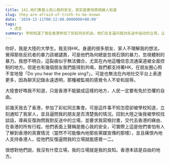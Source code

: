 ```yaml
---
title: 141.他们表面上担心我的安全，其实是害怕真相被人知道
slug: they-are-afraid-of-truth-to-be-known
date: '2019-12-11T00:12:00.0000000+08:00'
tags:
  - 谎言
summary: 学校知道了我在香港参加了彩虹同志机会。他们反复逼问我对反送中运动的立场，让我交代在香港的行程。表面上是关心我，其实他们只是担心真相被人知道。
---
```

你好，我是大陸的大學生。我支持HK。身邊的很多朋友、家人不理解我的想法，覺得那些反抗者的暴力該被譴責，可是他們為何總是忽視石頭的暴力，忽視體制的暴力。我想不明白，這裂痕似乎無法彌合，尤其在內地這種信息流通渠道被全面控制的地方。但是也有幾個朋友我們能得到共鳴，我們都支持著HK，在朋友圈心照不宣地發「Do you hear the people sing?」，可是也無法在內地社交平台上表達更多，因為聊天記錄永遠透明，那種被監視的感覺令人不安和屈辱。



大陸會好嗎我不知道，只是香港不能變成這樣的地方，人民一定要有免於恐懼的自由。



前幾天我去了香港，參加了彩虹同志集會。可是這件事不知怎麼卻被學校知道，立刻通知了我家人，並且逼問我的朋友是否清楚我的情況。回到大陸之後我被學校找談話，導員反復詢問我對反送中的立場，並要求我寫檢討書，交代去香港的緣由、在香港的所有行程。他們表面上聲稱是擔心我的安全，可實際上這是他們害怕有人了解到香港的真實情況（當然不可能像內地那些黨媒宣傳的那樣），並且痛恨內地人支持香港人，從他們反復逼問我的立場就能感覺一二。



很想對他們說，我沒有什麼立場，我的立場就是我的良知。香港本該是自由的地方。

